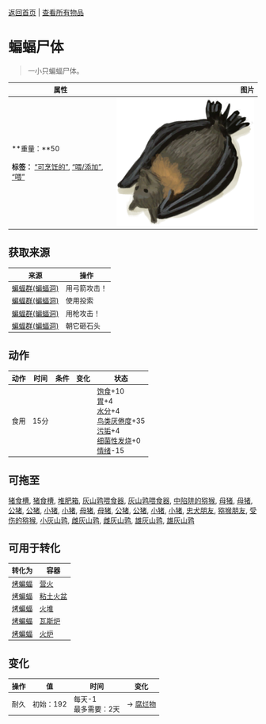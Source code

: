 [返回首页](index.md)   |  [查看所有物品](object.md)
# 蝙蝠尸体  
> 一小只蝙蝠尸体。  
  
  属性  |   图片   
 ----  |  ----:   
 **重量：**50<br><br>**标签：**	[“可烹饪的”](tag_Cookable.md), [“喂/添加”](tag_Feed.md), [“喂”](tag_Meat.md)  |  ![](Sprite/Bat.png)   
  
## 获取来源  
来源  |  操作  
----  |  ----  
[蝙蝠群(蝙蝠洞)](BatColony.md)  |  用弓箭攻击！  
[蝙蝠群(蝙蝠洞)](BatColony.md)  |  使用投索  
[蝙蝠群(蝙蝠洞)](BatColony.md)  |  用枪攻击！  
[蝙蝠群(蝙蝠洞)](BatColony.md)  |  朝它砸石头  
## 动作  
动作  |  时间  |  条件  |  变化  |  状态  
----  |  ----  |  ----  |  ----  |  ----  
食用  |  15分  |    |    |  [饱食](Satiation.md)+10<br>[胃](Stomach.md)+4<br>[水分](Hydration.md)+4<br>[鸟类<nobr>厌倦度</nobr>](SaturationBird.md)+35<br>[污垢](Filth.md)+4<br>[细菌性发烧](BacteriaFever.md)+0<br>[情绪](Morale.md)-15  
## 可拖至  
[猪食槽](BoarFeeder.md), [猪食槽](BoarFeederEmpty.md), [堆肥箱](CompostBin.md), [灰山鹑喂食器](PartridgeFeeder.md), [灰山鹑喂食器](PartridgeFeederEmpty.md), [中陷阱的猕猴](CageTrapMacaque.md), [母猪](BoarEnclosureFemale.md), [母猪](BoarEnclosureFemale.md), [公猪](BoarEnclosureMale.md), [公猪](BoarEnclosureMale.md), [小猪](BoarEnclosurePiglet.md), [小猪](BoarEnclosurePiglet.md), [母猪](BoarTiedFemale.md), [母猪](BoarTiedFemale.md), [公猪](BoarTiedMale.md), [公猪](BoarTiedMale.md), [小猪](BoarTiedPiglet.md), [小猪](BoarTiedPiglet.md), [忠犬朋友](DogFriend.md), [猕猴朋友](MacaqueFriend.md), [受伤的猕猴](MacaqueWounded.md), [小灰山鹑](PartridgeChick.md), [雌灰山鹑](PartridgeFemaleEnclosure.md), [雌灰山鹑](PartridgeFemaleLive.md), [雄灰山鹑](PartridgeMaleEnclosure.md), [雄灰山鹑](PartridgeMaleLive.md)  
## 可用于转化  
转化为  |  容器  
----  |  ----  
[烤蝙蝠](BatCooked.md)  |  [营火](Campfire.md)  
[烤蝙蝠](BatCooked.md)  |  [粘土火盆](ClayFirePit.md)  
[烤蝙蝠](BatCooked.md)  |  [火堆](Fire.md)  
[烤蝙蝠](BatCooked.md)  |  [瓦斯炉](GasCookerOn.md)  
[烤蝙蝠](BatCooked.md)  |  [火炉](Stove.md)  
## 变化  
操作  |  值  |  时间  |  变化  
----  |  ----  |  ----  |  ----  
耐久  |  初始：192  |  每天-1<br>最多需要：2天  |  → [腐烂物](RottenRemains.md)  
